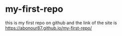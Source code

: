 # my-first-repo
this is my first repo on github and the link of the site is
https://abonour87.github.io/my-first-repo/
